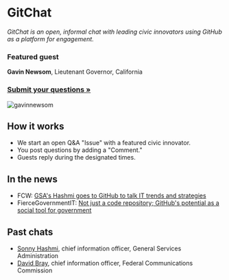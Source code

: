 GitChat
=======

*GitChat is an open, informal chat with leading civic innovators using GitHub as a platform for engagement.*

### Featured guest

**Gavin Newsom**, Lieutenant Governor, California

### [Submit your questions &raquo;](https://github.com/govfresh/gitchat/issues/4)

![gavinnewsom](https://cloud.githubusercontent.com/assets/1569463/2892765/cd0c5bfc-d540-11e3-8507-1ef11780e4d1.png)

## How it works

- We start an open Q&A "Issue" with a featured civic innovator.
- You post questions by adding a "Comment."
- Guests reply during the designated times.

## In the news

- FCW: [GSA's Hashmi goes to GitHub to talk IT trends and strategies](http://fcw.com/articles/2014/04/11/hashmi-goes-to-github.aspx)
- FierceGovernmentIT: [Not just a code repository; GitHub's potential as a social tool for government](http://www.fiercegovernmentit.com/story/guest-opinion-not-just-code-repository-githubs-potential-social-tool-govern/2014-04-07)

## Past chats

- [Sonny Hashmi](https://github.com/govfresh/gitchat/issues/3), chief information officer, General Services Administration
- [David Bray](https://github.com/govfresh/gitchat/issues/1), chief information officer, Federal Communications Commission
